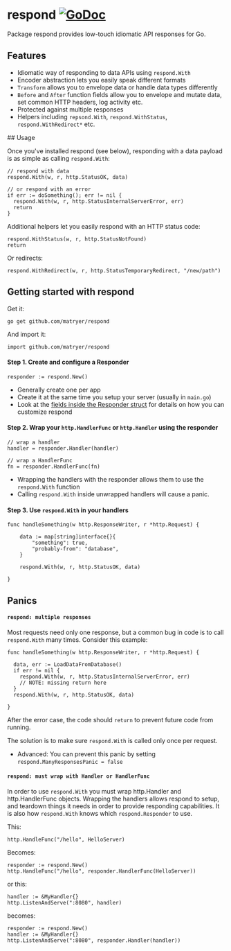 # respond [![GoDoc](https://godoc.org/github.com/matryer/respond?status.svg)](https://godoc.org/github.com/matryer/respond)

Package respond provides low-touch idiomatic API responses for Go.

## Features

  * Idiomatic way of responding to data APIs using `respond.With`
  * Encoder abstraction lets you easily speak different formats
  * `Transform` allows you to envelope data or handle data types differently
  * `Before` and `After` function fields allow you to envelope and mutate data, set common HTTP headers, log activity etc.
  * Protected against multiple responses
  * Helpers including `repsond.With`, `respond.WithStatus`, `respond.WithRedirect*` etc.

## Usage

Once you've installed respond (see below), responding with a data payload is as simple as calling `respond.With`:

```
// respond with data
respond.With(w, r, http.StatusOK, data)

// or respond with an error
if err := doSomething(); err != nil {
  respond.With(w, r, http.StatusInternalServerError, err)
  return
}
```

Additional helpers let you easily respond with an HTTP status code:

```
respond.WithStatus(w, r, http.StatusNotFound)
return
```

Or redirects:

```
respond.WithRedirect(w, r, http.StatusTemporaryRedirect, "/new/path")
```

## Getting started with respond

Get it:

```
go get github.com/matryer/respond
```

And import it:

```
import github.com/matryer/respond
```

#### Step 1. Create and configure a Responder

```
responder := respond.New()
```

  * Generally create one per app
  * Create it at the same time you setup your server (usually in `main.go`)
  * Look at the [fields inside the Responder struct](http://godoc.org/github.com/matryer/respond#Responder) for details on how you can customize respond

#### Step 2. Wrap your `http.HandlerFunc` or `http.Handler` using the responder

```
// wrap a handler
handler = responder.Handler(handler)

// wrap a HandlerFunc
fn = responder.HandlerFunc(fn)
```

  * Wrapping the handlers with the responder allows them to use the `respond.With` function
  * Calling `respond.With` inside unwrapped handlers will cause a panic.

#### Step 3. Use `respond.With` in your handlers

```
func handleSomething(w http.ResponseWriter, r *http.Request) {

	data := map[string]interface{}{
		"something": true,
		"probably-from": "database",
	}

	respond.With(w, r, http.StatusOK, data)

}
```

## Panics

#### `respond: multiple responses`

Most requests need only one response, but a common bug in code is to call `respond.With` many times. Consider this example:

```
func handleSomething(w http.ResponseWriter, r *http.Request) {
  
  data, err := LoadDataFromDatabase()
  if err != nil {
    respond.With(w, r, http.StatusInternalServerError, err)
    // NOTE: missing return here
  }
  respond.With(w, r, http.StatusOK, data)

}
```

After the error case, the code should `return` to prevent future code from running.

The solution is to make sure `respond.With` is called only once per request.

  * Advanced: You can prevent this panic by setting `respond.ManyResponsesPanic = false`

#### `respond: must wrap with Handler or HandlerFunc`

In order to use `respond.With` you must wrap http.Handler and http.HandlerFunc objects. Wrapping the handlers allows respond to setup, and teardown things it needs in order to provide responding capabilities. It is also how `respond.With` knows which `respond.Responder` to use.

This:

```
http.HandleFunc("/hello", HelloServer)
```

Becomes:

```
responder := respond.New()
http.HandleFunc("/hello", responder.HandlerFunc(HelloServer))
```

or this:

```
handler := &MyHandler{}
http.ListenAndServe(":8080", handler)
```

becomes:

```
responder := respond.New()
handler := &MyHandler{}
http.ListenAndServe(":8080", responder.Handler(handler))
```
